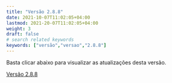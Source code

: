 ```yaml
---
title: "Versão 2.8.8"
date: 2021-10-07T11:02:05+04:00
lastmod: 2021-20-07T11:02:05+04:00
weight: 3
draft: false
# search related keywords
keywords: ["versão","versao","2.8.8"]
---
```


Basta clicar abaixo para visualizar as atualizações desta versão.

[Versão 2.8.8][1]

[1]:versao288.pdf
